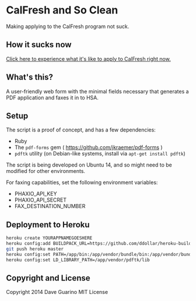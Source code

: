 # CalFresh and So Clean

Making applying to the CalFresh program not suck.

## How it sucks now

[Click here to experience what it's like to apply to CalFresh right now.](http://codeforamerica.github.io/citizen-onboard/calfresh/)

## What's this?

A user-friendly web form with the minimal fields necessary that generates a PDF application and faxes it in to HSA.

## Setup

The script is a proof of concept, and has a few dependencies:

- Ruby
- The `pdf-forms` gem ( https://github.com/jkraemer/pdf-forms )
- `pdftk` utility (on Debian-like systems, install via `apt-get install pdftk`)

The script is being developed on Ubuntu 14, and so might need to be modified for other environments.

For faxing capabilities, set the following environment variables:

- PHAXIO_API_KEY
- PHAXIO_API_SECRET
- FAX_DESTINATION_NUMBER

## Deployment to Heroku

```bash
heroku create YOURAPPNAMEGOESHERE
heroku config:add BUILDPACK_URL=https://github.com/ddollar/heroku-buildpack-multi.git
git push heroku master
heroku config:set PATH=/app/bin:/app/vendor/bundle/bin:/app/vendor/bundle/ruby/2.1.0/bin:/usr/local/bin:/usr/bin:/bin:/app/vendor/pdftk/bin
heroku config:set LD_LIBRARY_PATH=/app/vendor/pdftk/lib
```


## Copyright and License

Copyright 2014 Dave Guarino
MIT License
